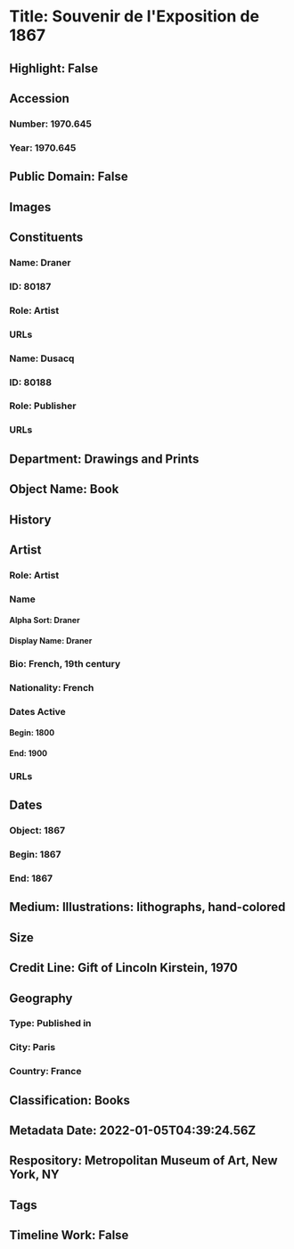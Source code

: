 # Title: Souvenir de l'Exposition de 1867
## Highlight: False
## Accession
### Number: 1970.645
### Year: 1970.645
## Public Domain: False
## Images
## Constituents
### Name: Draner
### ID: 80187
### Role: Artist
### URLs
### Name: Dusacq
### ID: 80188
### Role: Publisher
### URLs
## Department: Drawings and Prints
## Object Name: Book
## History
## Artist
### Role: Artist
### Name
#### Alpha Sort: Draner
#### Display Name: Draner
### Bio: French, 19th century
### Nationality: French
### Dates Active
#### Begin: 1800
#### End: 1900
### URLs
## Dates
### Object: 1867
### Begin: 1867
### End: 1867
## Medium: Illustrations: lithographs, hand-colored
## Size
## Credit Line: Gift of Lincoln Kirstein, 1970
## Geography
### Type: Published in
### City: Paris
### Country: France
## Classification: Books
## Metadata Date: 2022-01-05T04:39:24.56Z
## Respository: Metropolitan Museum of Art, New York, NY
## Tags
## Timeline Work: False